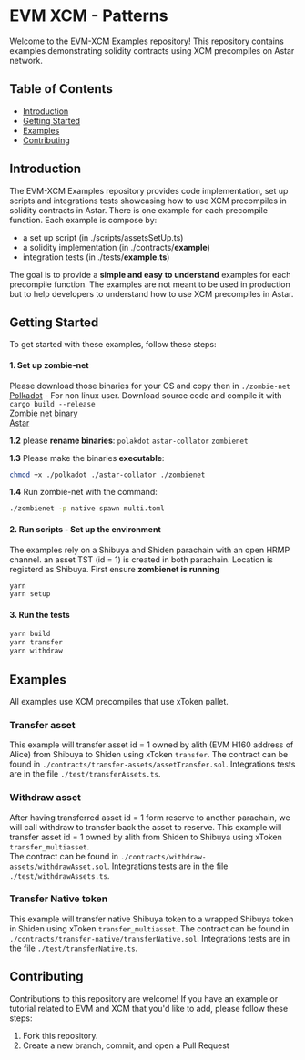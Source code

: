 # EVM XCM - Patterns

Welcome to the EVM-XCM Examples repository! This repository contains examples demonstrating solidity contracts using XCM precompiles on Astar network.

## Table of Contents

- [Introduction](#introduction)
- [Getting Started](#getting-started)
- [Examples](#examples)
- [Contributing](#contributing)

## Introduction

The EVM-XCM Examples repository provides code implementation, set up scripts and integrations tests showcasing how to use XCM precompiles in solidity contracts in Astar.
There is one example for each precompile function. Each example is compose by:
- a set up script (in ./scripts/assetsSetUp.ts)
- a solidity implementation (in ./contracts/**example**)
- integration tests (in ./tests/**example.ts**)

The goal is to provide a **simple and easy to understand** examples for each precompile function. The examples are not meant to be used in production but to help developers to understand how to use XCM precompiles in Astar.

## Getting Started

To get started with these examples, follow these steps:

#### 1. Set up zombie-net      
Please download those binaries for your OS and copy then in `./zombie-net`      
[Polkadot](https://github.com/paritytech/polkadot/releases/tag/v0.9.43) - For non linux user. Download source code and compile it with `cargo build --release`    
[Zombie net binary](https://github.com/paritytech/zombienet/releases/tag/v1.3.62)      
[Astar](https://github.com/AstarNetwork/Astar/releases/tag/untagged-b3776ae57c2d3afe42c4)    

**1.2** please **rename binaries**:
`polakdot`
`astar-collator`
`zombienet`

**1.3** Please make the binaries **executable**:
```bash
chmod +x ./polkadot ./astar-collator ./zombienet
```

**1.4** Run zombie-net with the command:
```bash
./zombienet -p native spawn multi.toml
```

#### 2. Run scripts - Set up the environment
The examples rely on a Shibuya and Shiden parachain with an open HRMP channel. an asset TST (id = 1) is created in both parachain. Location is registerd as Shibuya.
First ensure **zombienet is running**
```bash
yarn
yarn setup
```

#### 3. Run the tests
```bash
yarn build
yarn transfer
yarn withdraw
```

## Examples

All examples use XCM precompiles that use xToken pallet.

### Transfer asset
This example will transfer asset id = 1 owned by alith (EVM H160 address of Alice) from Shibuya to Shiden using xToken `transfer`.
The contract can be found in `./contracts/transfer-assets/assetTransfer.sol`. Integrations tests are in the file `./test/transferAssets.ts`.

### Withdraw asset
After having transferred asset id = 1 form reserve to another parachain, we will call withdraw to transfer back the asset to reserve. This example will transfer asset id = 1 owned by alith from Shiden to Shibuya using xToken `transfer_multiasset`.    
The contract can be found in `./contracts/withdraw-assets/withdrawAsset.sol`. Integrations tests are in the file `./test/withdrawAssets.ts`.

### Transfer Native token
This example will transfer native Shibuya token to a wrapped Shibuya token in Shiden using xToken `transfer_multiasset`.
The contract can be found in `./contracts/transfer-native/transferNative.sol`. Integrations tests are in the file `./test/transferNative.ts`.

## Contributing

Contributions to this repository are welcome! If you have an example or tutorial related to EVM and XCM that you'd like to add, please follow these steps:

1. Fork this repository.
2. Create a new branch, commit, and open a Pull Request

